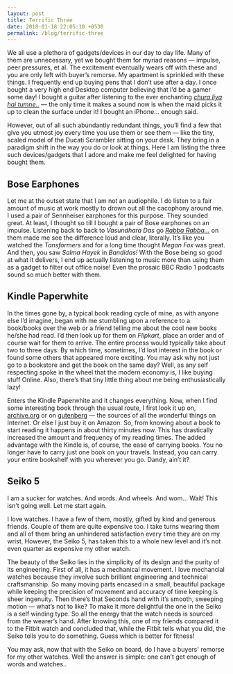 ```yaml
---
layout: post
title: Terrific Three
date: 2018-01-18 22:05:10 +0530
permalink: /blog/terrific-three
---
```


We all use a plethora of gadgets/devices in our day to day life. Many of them are unnecessary, yet we bought them for myriad reasons — impulse, peer pressures, et al. The excitement eventually wears off with these and you are only left with buyer’s remorse. My apartment is sprinkled with these things. I frequently end up buying pens that I don’t use after a day. I once bought a very high end Desktop computer believing that I’d be a gamer some day! I bought a guitar after listening to the ever enchanting [*chura liya hai tumne..*](https://www.youtube.com/watch?v=-KgeYnMFBAU) — the only time it makes a sound now is when the maid picks it up to clean the surface under it! I bought an iPhone... enough said.

However, out of all such abundantly redundant things, you’ll find a few that give you utmost joy every time you use them or see them — like the tiny, scaled model of the Ducati Scrambler sitting on your desk. They bring in a paradigm shift in the way you do or look at things. Here I am listing the three such devices/gadgets that I adore and make me feel delighted for having bought them.

## Bose Earphones

Let me at the outset state that I am not an audiophile. I do listen to a fair amount of music at work mostly to drown out all the cacophony around me. I used a pair of Sennheiser earphones for this purpose. They sounded great. At least, I thought so till I bought a pair of Bose earphones on an impulse. Listening back to back to *Vasundhara Das* go [*Rabba Rabba...*](https://gaana.com/song/rabba-rabba) on them made me see the difference loud and clear, literally. It’s like you watched the *Tansformers* and for a long time thought *Megan Fox* was great. And then, you saw *Salma Hayek* in *Bandidas!* With the Bose being so good at what it delivers, I end up actually listening to music more than using them as a gadget to filter out office noise! Even the prosaic BBC Radio 1 podcasts sound so much better with them.

## Kindle Paperwhite

In the times gone by, a typical book reading cycle of mine, as with anyone else I’d imagine, began with me stumbling upon a reference to a book/books over the web or a friend telling me about the cool new books he/she had read. I’d then look up for them on *Flipkart*, place an order and of course wait for them to arrive. The entire process would typically take about two to three days. By which time, sometimes, I’d lost interest in the book or found some others that appeared more exciting. You may ask why not just go to a bookstore and get the book on the same day? Well, as any self respecting spoke in the wheel that the modern economy is, I like buying stuff Online. Also, there’s that tiny little thing about me being enthusiastically lazy!

Enters the Kindle Paperwhite and it changes everything. Now, when I find some interesting book through the usual route, I first look it up on, [archive.org](https://archive.org) or on [gutenberg](https://www.gutenberg.org/) — the sources of all the wonderful things on Internet. Or else I just buy it on Amazon. So, from knowing about a book to start reading it happens in about thirty minutes now. This has drastically increased the amount and frequency of my reading times. The added advantage with the Kindle is, of course, the ease of carrying books. You no longer have to carry just one book on your travels. Instead, you can carry your entire bookshelf with you wherever you go. Dandy, ain’t it?

## Seiko 5

I am a sucker for watches. And words. And wheels. And wom… Wait! This isn’t going well. Let me start again.

I love watches. I have a few of them, mostly, gifted by kind and generous friends. Couple of them are quite expensive too. I take turns wearing them and all of them bring an unhindered satisfaction every time they are on my wrist. However, the Seiko 5, has taken this to a whole new level and it’s not even quarter as expensive my other watch.

The beauty of the Seiko lies in the simplicity of its design and the purity of its engineering. First of all, it has a mechanical movement. I love mechancial watches because they involve such brilliant engineering and technical craftsmanship. So many moving parts encased in a small, beautiful package while keeping the precision of movement and accuracy of time keeping is sheer ingenuity. Then there’s that Seconds hand with it’s smooth, sweeping motion — what’s not to like? To make it more delightful the one in the Seiko is a self winding type. So all the energy that the watch needs is sourced from the wearer’s hand. After knowing this, one of my friends compared it to the Fitbit watch and concluded that, while the Fitbit tells what you did, the Seiko tells you to do something. Guess which is better for fitness!

You may ask, now that with the Seiko on board, do I have a buyers' remorse for my other watches. Well the answer is simple: one can’t get enough of words and watches..
